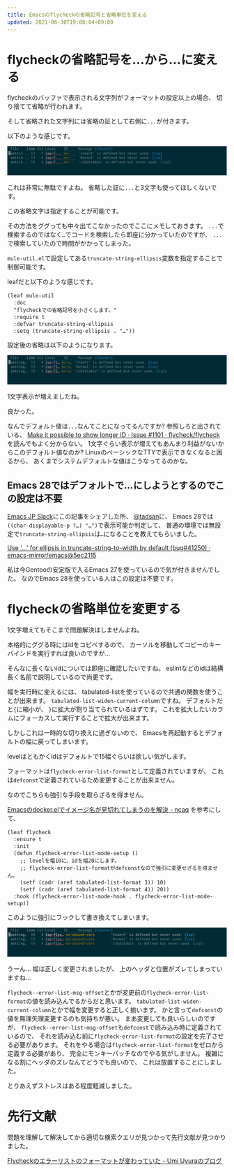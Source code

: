 ```yaml
---
title: Emacsのflycheckの省略記号と省略単位を変える
updated: 2021-06-30T19:08:04+09:00
---
```


# flycheckの省略記号を...から…に変える

flycheckのバッファで表示される文字列がフォーマットの設定以上の場合、
切り捨てて省略が行われます。

そして省略された文字列には省略の証として右側に`...`が付きます。

以下のような感じです。

![...による省略](/asset/screenshot-2021-06-30-17-15-51.png)

これは非常に無駄ですよね。
省略した証に`...`と3文字も使ってほしくないです。

この省略文字は指定することが可能です。

その方法をググっても中々出てこなかったのでここにメモしておきます。
`...`で検索するのではなく`…`でコードを検索したら即座に分かっていたのですが、
`...`で検索していたので時間がかかってしまった。

`mule-util.el`で設定してある`truncate-string-ellipsis`変数を指定することで制御可能です。

leafだと以下のような感じです。

~~~elisp
(leaf mule-util
  :doc
  "flycheckでの省略記号を小さくします。"
  :require t
  :defvar truncate-string-ellipsis
  :setq (truncate-string-ellipsis . "…"))
~~~

設定後の省略は以下のようになります。

![…による省略](/asset/screenshot-2021-06-30-17-25-40.png)

1文字表示が増えましたね。

良かった。

なんでデフォルト値は`...`なんてことになってるんですか?
参照しろと出されている、
[Make it possible to show longer ID · Issue #1101 · flycheck/flycheck](https://github.com/flycheck/flycheck/issues/1101)
を読んでもよく分からない。
1文字ぐらい表示が増えてもあんまり利益がないからこのデフォルト値なのか?
LinuxのベーシックなTTYで表示できなくなると困るから、
あくまでシステムデフォルトな値はこうなってるのかな。

## Emacs 28ではデフォルトで…にしようとするのでこの設定は不要

[Emacs JP Slack](https://emacs-jp.github.io/)にこの記事をシェアした所、
[\@tadsan](https://twitter.com/tadsan/)に、
Emacs 28では`((char-displayable-p ?…) "…")`で表示可能か判定して、
普通の環境では無設定で`truncate-string-ellipsis`は`…`になることを教えてもらいました。

[Use '…' for ellipsis in truncate-string-to-width by default (bug#41250) · emacs-mirror/emacs@5ec2115](https://github.com/emacs-mirror/emacs/commit/5ec21155c39aab8a452d190a260e6912d1d9a920)

私は今Gentooの安定版で入るEmacs 27を使っているので気が付きませんでした。
なのでEmacs 28を使っている人はこの設定は不要です。

# flycheckの省略単位を変更する

1文字増えてもそこまで問題解決はしませんよね。

本格的にググる時にはidをコピペするので、
カーソルを移動してコピーのキーバインドを実行すれば良いのですが…

そんなに長くないidについては即座に確認したいですね。
eslintなどのidは結構長く名前で説明しているので尚更です。

幅を実行時に変えるには、
tabulated-listを使っているので共通の関数を使うことが出来ます。
`tabulated-list-widen-current-column`ですね。
デフォルトだと`{`に縮小が、
`}`に拡大が割り当てられているはずです。
これを拡大したいカラムにフォーカスして実行することで拡大が出来ます。

しかしこれは一時的な切り換えに過ぎないので、
Emacsを再起動するとデフォルトの幅に戻ってしまいます。

levelはともかくidはデフォルトで15幅ぐらいは欲しい気がします。

フォーマットは`flycheck-error-list-format`として定義されていますが、
これは`defconst`で定義されているため変更することが出来ません。

なのでこちらも強引な手段を取らざるを得ません。

[Emacsのdocker.elでイメージ名が見切れてしまうのを解決 - ncaq](https://www.ncaq.net/2021/03/01/22/22/14/)
を参考にして、

~~~elisp
(leaf flycheck
  :ensure t
  :init
  (defun flycheck-error-list-mode-setup ()
    ;; levelを幅10に、idを幅20にします。
    ;; flycheck-error-list-formatがdefconstなので強引に変更せざるを得ません。
    (setf (cadr (aref tabulated-list-format 3)) 10)
    (setf (cadr (aref tabulated-list-format 4)) 20))
  :hook (flycheck-error-list-mode-hook . flycheck-error-list-mode-setup))
~~~

このように強引にフックして書き換えてしまいます。

![幅変更後](/asset/screenshot-2021-06-30-18-03-04.png)

うーん…
幅は正しく変更されましたが、
上のヘッダと位置がズレてしまっていますね…

`flycheck--error-list-msg-offset`とかが変更前の`flycheck-error-list-format`の値を読み込んでるからだと思います。
`tabulated-list-widen-current-column`とかで幅を変更すると正しく揃います。
かと言って`defconst`の値を無理矢理変更するのも気持ちが悪い。
まあ変更しても良いらしいのですが、
`flycheck--error-list-msg-offset`も`defconst`で読み込み時に定義されているので、
それを読み込む前に`flycheck-error-list-format`の設定を完了させる必要があります。
それをやる場合は`flycheck-error-list-format`をゼロから定義する必要があり、
完全にモンキーパッチなのでやる気がしません。
複雑になる割にヘッダのズレなんてどうでも良いので、
これは放置することにしました。

とりあえずストレスはある程度軽減しました。

# 先行文献

問題を理解して解決してから適切な検索クエリが見つかって先行文献が見つかりました。

[Flycheckのエラーリストのフォーマットが変わっていた - Umi Uyuraのブログ](https://umi-uyura.hatenablog.com/entry/2016/05/14/234850)
